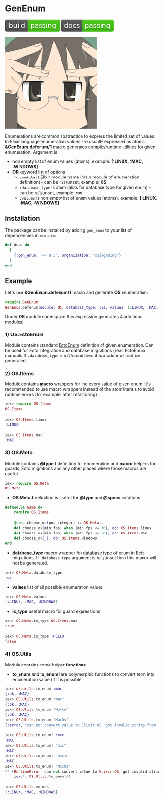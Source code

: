 # GenEnum

[![Hex](https://raw.githubusercontent.com/tim2CF/static-asserts/master/build-passing.svg?sanitize=true)](https://hex.pm/packages/coingaming/gen_enum/)
[![Documentation](https://raw.githubusercontent.com/tim2CF/static-asserts/master/documentation-passing.svg?sanitize=true)](https://coingaming.hexdocs.pm/gen_enum/)

<img src="priv/gen_enum_logo.png" width="300"/>

Enumerations are common abstraction to express the limited set of values. In Elixir language enumeration values are usually expressed as atoms. **&GenEnum.defenum/1** macro generates compile/runtime utilities for given enumeration. Argument is

- non empty list of enum values (atoms), example: **[:LINUX, :MAC, :WINDOWS]**
- **OR** keyword list of options
  - `:module` is Elixir module name (main module of enumeration definition) - can be `nil`/unset, example: **OS**
  - `:database_type` is atom (alias for database type for given enum) - can be `nil`/unset, example: **:os**
  - `:values` is non empty list of enum values (atoms), example: **[:LINUX, :MAC, :WINDOWS]**

## Installation

The package can be installed
by adding `gen_enum` to your list of dependencies in `mix.exs`:

```elixir
def deps do
  [
    {:gen_enum, "~> 0.3", organization: "coingaming"}
  ]
end
```

## Example

Let's use **&GenEnum.defenum/1** macro and generate **OS** enumeration:

```elixir
require GenEnum
GenEnum.defenum(module: OS, database_type: :os, values: [:LINUX, :MAC, :WINDOWS])
```
Under **OS** module namespace this expression generates 4 additional modules:

### 1) OS.EctoEnum

Module contains standard [EctoEnum](https://github.com/gjaldon/ecto_enum) definition of given enumeration. Can be used for Ecto integration and database migrations (read EctoEnum manual). If `:database_type` is `nil`/unset then this module will not be generated.

### 2) OS.Items

Module contains **macro** wrappers for the every value of given enum. It's recommended to use macro wrappers instead of the atom literals to avoid runtime errors (for example, after refactoring)

```elixir
iex> require OS.Items
OS.Items

iex> OS.Items.linux
:LINUX

iex> OS.Items.mac
:MAC
```

### 3) OS.Meta

Module contains **@type t** definition for enumeration and **macro** helpers for guards, Ecto migrations and any other places where those macros are useful

```elixir
iex> require OS.Meta
OS.Meta
```

  - **OS.Meta.t** definition is useful for **@type** and **@specs** notations

  ```elixir
  defmodule Game do
      require OS.Items

      @spec choose_os(pos_integer) :: OS.Meta.t
      def choose_os(min_fps) when (min_fps <= 30), do: OS.Items.linux
      def choose_os(min_fps) when (min_fps <= 60), do: OS.Items.mac
      def choose_os(_), do: OS.Items.windows
  end
  ```

  - **database_type** macro wrapper for database type of enum in Ecto migrations. If `:database_type` argument is `nil`/unset then this macro will not be generated.

  ```elixir
  iex> OS.Meta.database_type
  :os
  ```

  - **values** list of all possible enumeration values

  ```elixir
  iex> OS.Meta.values
  [:LINUX, :MAC, :WINDOWS]
  ```

  - **is_type** useful macro for guard expressions

  ```elixir
  iex> OS.Meta.is_type OS.Items.mac
  true

  iex> OS.Meta.is_type :HELLO
  false
  ```

### 4) OS.Utils

Module contains some helper **functions**

  - **to_enum** and **to_enum!** are polymorphic functions to convert term into enumeration value (if it is possible)

  ```elixir
  iex> OS.Utils.to_enum :mac
  {:ok, :MAC}
  iex> OS.Utils.to_enum "mac"
  {:ok, :MAC}
  iex> OS.Utils.to_enum "Mac\n"
  {:ok, :MAC}
  iex> OS.Utils.to_enum "MacOs"
  {:error, "can not convert value to Elixir.OS, got invalid string from: \"MacOs\""}

  iex> OS.Utils.to_enum! :mac
  :MAC
  iex> OS.Utils.to_enum! "mac"
  :MAC
  iex> OS.Utils.to_enum! "Mac\n"
  :MAC
  iex> OS.Utils.to_enum! "MacOs"
  ** (RuntimeError) can not convert value to Elixir.OS, got invalid string from: "MacOs"
      iex:4: OS.Utils.to_enum!/1

  iex> OS.Utils.values
  [:LINUX, :MAC, :WINDOWS]
  ```

